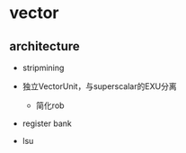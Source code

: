 # vector    

## architecture   

- stripmining   

- 独立VectorUnit，与superscalar的EXU分离     
  * 简化rob  

- register bank   

- lsu    



